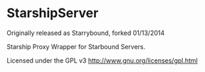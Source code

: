 StarshipServer
=================

Originally released as Starrybound, forked 01/13/2014

Starship Proxy Wrapper for Starbound Servers.

Licensed under the GPL v3 http://www.gnu.org/licenses/gpl.html

